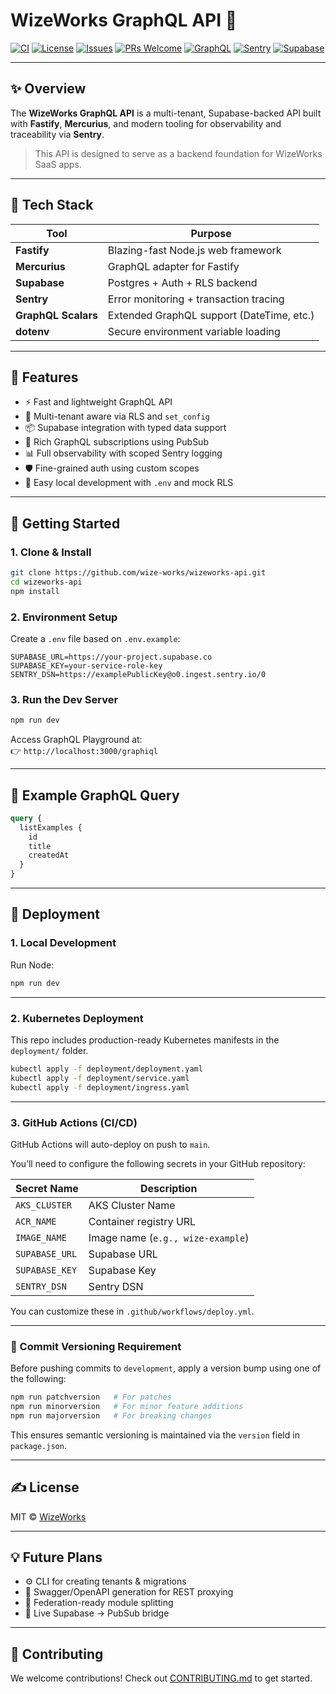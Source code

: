 # WizeWorks GraphQL API 🚀

[![CI](https://img.shields.io/github/actions/workflow/status/wize-works/create-wize-api/ci.yml?label=CI&style=flat-square)](https://github.com/wize-works/create-wize-api)
[![License](https://img.shields.io/github/license/wize-works/create-wize-api?style=flat-square)](LICENSE)
[![Issues](https://img.shields.io/github/issues/wize-works/create-wize-api?style=flat-square)](https://github.com/wize-works/create-wize-api/issues)
[![PRs Welcome](https://img.shields.io/badge/PRs-welcome-brightgreen.svg?style=flat-square)](https://github.com/wize-works/create-wize-api/pulls)
[![GraphQL](https://img.shields.io/badge/graphql-powered-E10098.svg?style=flat-square&logo=graphql&logoColor=white)](https://graphql.org)
[![Sentry](https://img.shields.io/badge/logged%20with-sentry-orange?style=flat-square&logo=sentry)](https://sentry.io)
[![Supabase](https://img.shields.io/badge/database-supabase-3ECF8E?style=flat-square&logo=supabase&logoColor=white)](https://supabase.com)

---

## ✨ Overview

The **WizeWorks GraphQL API** is a multi-tenant, Supabase-backed API built with **Fastify**, **Mercurius**, and modern tooling for observability and traceability via **Sentry**.

> This API is designed to serve as a backend foundation for WizeWorks SaaS apps.

---

## 🔧 Tech Stack

| Tool             | Purpose                                   |
|------------------|-------------------------------------------|
| **Fastify**      | Blazing-fast Node.js web framework        |
| **Mercurius**    | GraphQL adapter for Fastify               |
| **Supabase**     | Postgres + Auth + RLS backend             |
| **Sentry**       | Error monitoring + transaction tracing    |
| **GraphQL Scalars** | Extended GraphQL support (DateTime, etc.) |
| **dotenv**       | Secure environment variable loading       |

---

## 🚀 Features

- ⚡ Fast and lightweight GraphQL API
- 🔐 Multi-tenant aware via RLS and `set_config`
- 📦 Supabase integration with typed data support
- 🧠 Rich GraphQL subscriptions using PubSub
- 📊 Full observability with scoped Sentry logging
- 🛡️ Fine-grained auth using custom scopes
- 🧪 Easy local development with `.env` and mock RLS

---

## 🏁 Getting Started

### 1. Clone & Install

```bash
git clone https://github.com/wize-works/wizeworks-api.git
cd wizeworks-api
npm install
```

### 2. Environment Setup

Create a `.env` file based on `.env.example`:

```env
SUPABASE_URL=https://your-project.supabase.co
SUPABASE_KEY=your-service-role-key
SENTRY_DSN=https://examplePublicKey@o0.ingest.sentry.io/0
```

### 3. Run the Dev Server

```bash
npm run dev
```

Access GraphQL Playground at:  
👉 `http://localhost:3000/graphiql`

---

## 📡 Example GraphQL Query

```graphql
query {
  listExamples {
    id
    title
    createdAt
  }
}
```

---

## 🚀 Deployment

### 1. Local Development

Run Node:

```bash
npm run dev
```

---

### 2. Kubernetes Deployment

This repo includes production-ready Kubernetes manifests in the `deployment/` folder.

```bash
kubectl apply -f deployment/deployment.yaml
kubectl apply -f deployment/service.yaml
kubectl apply -f deployment/ingress.yaml
```

---

### 3. GitHub Actions (CI/CD)

GitHub Actions will auto-deploy on push to `main`.

You’ll need to configure the following secrets in your GitHub repository:

| Secret Name         | Description                                 |
|---------------------|---------------------------------------------|
| `AKS_CLUSTER`       | AKS Cluster Name                            |
| `ACR_NAME`          | Container registry URL                      |
| `IMAGE_NAME`        | Image name (`e.g., wize-example`)           |
| `SUPABASE_URL`      | Supabase URL                                |
| `SUPABASE_KEY`      | Supabase Key                                |
| `SENTRY_DSN`        | Sentry DSN                                  |

You can customize these in `.github/workflows/deploy.yml`.

---

### 🔁 Commit Versioning Requirement

Before pushing commits to `development`, apply a version bump using one of the following:

```bash
npm run patchversion   # For patches
npm run minorversion   # For minor feature additions
npm run majorversion   # For breaking changes
```

This ensures semantic versioning is maintained via the `version` field in `package.json`.

---

## ✍️ License

MIT © [WizeWorks](https://github.com/wizeworks)

---

## 💡 Future Plans

- ⚙️ CLI for creating tenants & migrations
- 📘 Swagger/OpenAPI generation for REST proxying
- 🧩 Federation-ready module splitting
- 🔁 Live Supabase → PubSub bridge

---

## 🙏 Contributing

We welcome contributions! Check out [CONTRIBUTING.md](./CONTRIBUTING.md) to get started.

